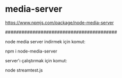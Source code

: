 # media-server

https://www.npmjs.com/package/node-media-server


#########################################

node media server indirmek için komut:

npm i node-media-server


server'ı çalıştırmak için komut:

node streamtest.js